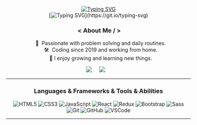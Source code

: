 <!--
**Zohoorparvaz/zohoorparvaz** is a ✨ _special_ ✨ repository because its `README.md` (this file) appears on your GitHub profile.

Here are some ideas to get you started:

- 🔭 I’m currently working on ...
- 🌱 I’m currently learning ...
- 👯 I’m looking to collaborate on ...
- 🤔 I’m looking for help with ...
- 💬 Ask me about ...
- 📫 How to reach me: ...
- 😄 Pronouns: ...
- ⚡ Fun fact: ...
-->

<div align="center">
 
[![Typing SVG](https://readme-typing-svg.herokuapp.com?font=Climate+Crisis&pause=1000&width=435&lines=Hello+from+the+other+side!;I+am+Alireza;I+am+a+software+developer;I+am+passionate+about+learning)](https://git.io/typing-svg)       
[![Typing SVG](https://readme-typing-svg.herokuapp.com?font=Montserrat&color=%239B8484&size=22&duration=4000&center=true&vCenter=true&width=416&lines=Welcome+to+my+Github+profile.;html%2C+css+%2Cjavascript%2C+react%2C+redux+....)](https://git.io/typing-svg) 
       
### &nbsp;< About Me / >

&nbsp;&nbsp;&nbsp;:heartbeat: &nbsp;Passionate with problem solving and daily routines.\
&nbsp;&nbsp;&nbsp;:hammer_and_wrench: &nbsp;Coding since 2019 and working from home.\
&nbsp;&nbsp;&nbsp;🤞 I enjoy growing and learning new things.

 <p align="center">
  <a href="mailto:zohoorparvaz@gmail.com"><img src="https://img.shields.io/badge/gmail-%23D14836.svg?&style=for-the-badge&logo=gmail&logoColor=white" /></a>&nbsp;&nbsp;&nbsp;&nbsp;
  <a href="https://www.linkedin.com/zohoorparvaz/"><img src="https://img.shields.io/badge/linkedin-%230077B5.svg?&style=for-the-badge&logo=linkedin&logoColor=white" /></a>&nbsp;&nbsp;&nbsp;&nbsp;
</p>
<hr>

### Languages & Frameworks & Tools & Abilities

![HTML5](https://img.shields.io/badge/Html5-E34F26.svg?&style=flat-square&logo=html5&logoColor=yellow&color=222)
![CSS3](https://img.shields.io/badge/Css3-%231572B6.svg?&style=flat-square&logo=css3&logoColor=yellow&color=222)
![JavaScript](https://img.shields.io/badge/JavaScript-323330.svg?&style=flat-square&logo=javascript&logoColor=yellow&color=222)
![React](https://img.shields.io/badge/React-E34F26.svg?&style=flat-square&logo=react&logoColor=yellow&color=222)
![Redux](https://img.shields.io/badge/Redux-02569B.svg?&style=flat-square&logo=redux&logoColor=yellow&color=222)
![Bootstrap](https://img.shields.io/badge/Bootstrap-E34F26.svg?&style=flat-square&logo=bootstrap&logoColor=yellow&color=222)
![Sass](https://img.shields.io/badge/Sass-02569B.svg?&style=flat-square&logo=sass&logoColor=yellow&color=222)
![Git](https://img.shields.io/badge/Git-%23F05033.svg?&style=flat-square&logo=git&logoColor=yellow&color=222)
![GitHub](https://img.shields.io/badge/Github-%23121011.svg?&style=flat-square&logo=github&logoColor=yellow&color=222)
![VSCode](https://img.shields.io/badge/VsCode-007ACC.svg?&style=flat-square&logo=visual-studio-code&logoColor=yellow&color=222)

<hr>

  <!-- <p><b>:gear: &nbsp;GitHub Statistics</b></p>
  <br/>
<p align="center">
 <img height="197px" src="[![GitHub Streak](https://streak-stats.demolab.com?user=zohoorparvaz&hide_border=true&border_radius=3.5&mode=weekly)](https://git.io/streak-stats)" />
</p> -->

</div>
